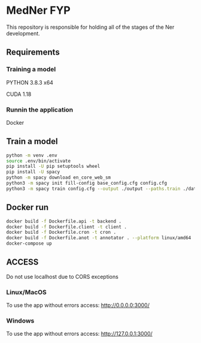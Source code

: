 # MedNer FYP

This repository is responsible for holding all of the stages of the Ner development.

## Requirements

### Training a model

PYTHON 3.8.3 x64

CUDA 1.18

### Runnin the application

Docker

## Train a model

```bash
python -m venv .env
source .env/bin/activate
pip install -U pip setuptools wheel
pip install -U spacy
python -m spacy download en_core_web_sm
python3 -m spacy init fill-config base_config.cfg config.cfg
python3 -m spacy train config.cfg --output ./output --paths.train ./data/training_data.spacy --paths.dev ./data/training_data.spacy --gpu-id 0

```

## Docker run 

```bash
docker build -f Dockerfile.api -t backend . 
docker build -f Dockerfile.client -t client .
docker build -f Dockerfile.cron -t cron .
docker build -f Dockerfile.anot -t annotator . --platform linux/amd64
docker-compose up 
```

## ACCESS

Do not use localhost due to CORS exceptions

### Linux/MacOS
To use the app without errors access: http://0.0.0.0:3000/

### Windows

To use the app without errors access: http://127.0.0.1:3000/